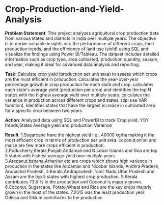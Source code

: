 # Crop-Production-and-Yield-Analysis
**Problem Statement**: This project analyzes agricultural crop production data from various states and districts in India over multiple years. The objective is to derive valuable insights into the performance of different crops, their production trends, and the efficiency of land use (yield) using SQL and visualize the findings using Power BI/Tableau. The dataset includes detailed information such as crop type, area cultivated, production quantity, season, and year, making it ideal for advanced data analysis and reporting.

**Task**:
Calculate crop yield (production per unit area) to assess which crops are the most efficient in production.
calculates the year-over-year percentage growth in crop production for each state and crop.
calculates each state's average yield (production per area) and identifies the top N states with the highest average yield over multiple years.
calculates the variance in production across different crops and states. (tip: use VAR function).
Identifies states that have the largest increase in cultivated area for a specific crop between two years

**Action**: Analyzed data using SQL and PowerBI to track Crop yield, YOY trends,States Average yield and production Varience 

**Result**:
1.Sugarcane have the highest yield i.e., 40000 kg/ha making it the most efficient crop in terms of production per unit area. coconut,onion and maize are few more crops efficient in production.
2.Puducherry,Kerala,Punjab,Andaman and Nicobar Islands and Goa are top 5 states with hishest average yield over multiple years.
3.Arecanut,banana,Arhar/tur etc are crops which shows high varience in production in the states like Andaman and Nicobar Islands, Andhra Pradesh, Arunachal Pradesh.
4.Kerala,Andrapradesh,Tamil Nadu,Uttar Pradesh and Assam are the top 5 states with highest crop production.
5.Kerala contributes 73.8 % in the production and Coconut is majorly grown.
6.Coconut, Sugarcane, Potato,Wheat and Rice are the key crops majorly grown in the most of the states.
7.2015 was the least production year. Odissa and  Sikkim contributes to the production
